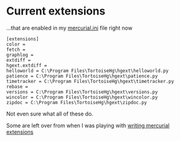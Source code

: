 ﻿# Current extensions

...that are enabled in my [mercurial.ini](mercurial_ini.md) file right now

    [extensions]
    color =
    fetch =
    graphlog =
    extdiff =
    hgext.extdiff =
    helloworld = C:\Program Files\TortoiseHg\hgext\helloworld.py
    patience = C:\Program Files\TortoiseHg\hgext\patience.py
    timetracker = C:\Program Files\TortoiseHg\hgext\timetracker.py
    rebase =
    versions = C:\Program Files\TortoiseHg\hgext\versions.py
    wincolor = C:\Program Files\TortoiseHg\hgext\wincolor.py
    zipdoc = C:\Program Files\TortoiseHg\hgext\zipdoc.py

Not even sure what all of these do.

Some are left over from when I was playing with [writing mercurial extensions](https://secretgeek.net/mercurial_extensions)